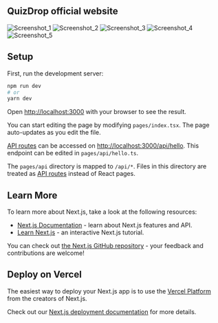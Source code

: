 ## QuizDrop official website

![Screenshot_1](https://github.com/DarkHorseCorder/NextJS-Quizdrop-Website/assets/120799088/f1c176f3-522f-4021-8163-13347edc17ed)
![Screenshot_2](https://github.com/DarkHorseCorder/NextJS-Quizdrop-Website/assets/120799088/b6999d04-231b-4676-a153-78da4b8f123c)
![Screenshot_3](https://github.com/DarkHorseCorder/NextJS-Quizdrop-Website/assets/120799088/d284e78f-94f6-4e38-b79d-3d816045f187)
![Screenshot_4](https://github.com/DarkHorseCorder/NextJS-Quizdrop-Website/assets/120799088/6a00e63f-b82f-4581-b5f4-94c4aaa50f5b)
![Screenshot_5](https://github.com/DarkHorseCorder/NextJS-Quizdrop-Website/assets/120799088/237b62e7-4980-47f3-b68f-de3777195989)

## Setup

First, run the development server:

```bash
npm run dev
# or
yarn dev
```

Open [http://localhost:3000](http://localhost:3000) with your browser to see the result.

You can start editing the page by modifying `pages/index.tsx`. The page auto-updates as you edit the file.

[API routes](https://nextjs.org/docs/api-routes/introduction) can be accessed on [http://localhost:3000/api/hello](http://localhost:3000/api/hello). This endpoint can be edited in `pages/api/hello.ts`.

The `pages/api` directory is mapped to `/api/*`. Files in this directory are treated as [API routes](https://nextjs.org/docs/api-routes/introduction) instead of React pages.

## Learn More

To learn more about Next.js, take a look at the following resources:

- [Next.js Documentation](https://nextjs.org/docs) - learn about Next.js features and API.
- [Learn Next.js](https://nextjs.org/learn) - an interactive Next.js tutorial.

You can check out [the Next.js GitHub repository](https://github.com/vercel/next.js/) - your feedback and contributions are welcome!

## Deploy on Vercel

The easiest way to deploy your Next.js app is to use the [Vercel Platform](https://vercel.com/new?utm_medium=default-template&filter=next.js&utm_source=create-next-app&utm_campaign=create-next-app-readme) from the creators of Next.js.

Check out our [Next.js deployment documentation](https://nextjs.org/docs/deployment) for more details.
